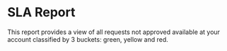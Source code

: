 # SLA Report

This report provides a view of all requests not approved available at your account classified by 3 buckets: green, yellow and red.
